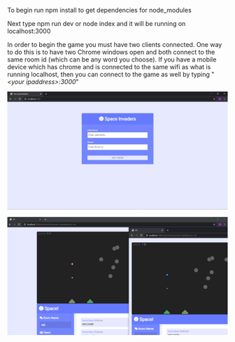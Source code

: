 To begin run npm install to get dependencies for node_modules

Next type npm run dev or node index and it will be running on localhost:3000

In order to begin the game you must have two clients connected. One way to do this is to have two Chrome windows open and both connect to the same room id (which can be any word you choose). If you have a mobile device which has chrome and is connected to the same wifi as what is running localhost, then you can connect to the game as well by typing "*<your ipaddress\>:3000*"

![EnterRoom](/public/Images/RoomEnterScreen.JPG)

![GamePlay](/public/Images/GamePlay.png)


